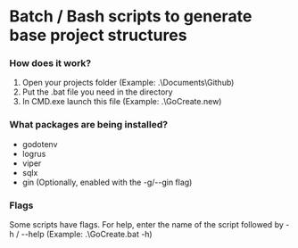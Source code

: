 # Batch / Bash scripts to generate base project structures

### How does it work?
1. Open your projects folder (Example: .\Documents\Github)
2. Put the .bat file you need in the directory
3. In CMD.exe launch this file (Example: .\GoCreate.new)

### What packages are being installed?
- godotenv
- logrus
- viper
- sqlx
- gin (Optionally, enabled with the -g/--gin flag)

### Flags
Some scripts have flags. For help, enter the name of the script followed by -h / --help (Example: .\GoCreate.bat -h)
